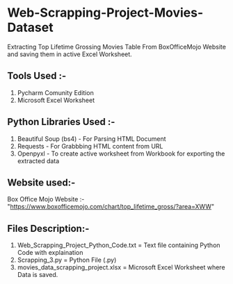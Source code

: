 # Web-Scrapping-Project-Movies-Dataset
Extracting Top Lifetime Grossing Movies Table From BoxOfficeMojo Website and saving them in active Excel Worksheet.

## Tools Used :-
1. Pycharm Comunity Edition
2. Microsoft Excel Worksheet

## Python Libraries Used :-
1. Beautiful Soup (bs4) - For Parsing HTML Document
2. Requests - For Grabbbing HTML content from URL
3. Openpyxl - To create active worksheet from Workbook for exporting the extracted data

## Website used:-
Box Office Mojo Website :- "https://www.boxofficemojo.com/chart/top_lifetime_gross/?area=XWW"

## Files Description:-
1. Web_Scrapping_Project_Python_Code.txt = Text file containing Python Code with explaination
2. Scrapping_3.py = Python File (.py) 
3. movies_data_scrapping_project.xlsx = Microsoft Excel Worksheet where Data is saved.
